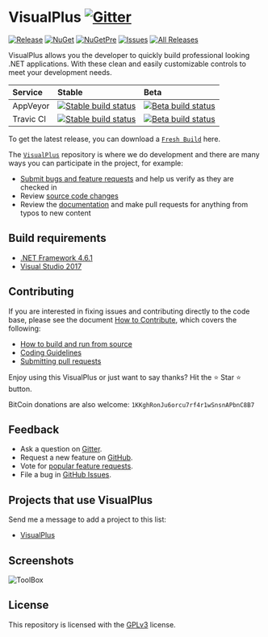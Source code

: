 # VisualPlus [![Gitter](https://img.shields.io/gitter/room/nwjs/nw.js.svg)](https://gitter.im/VisualPlusUI/General)
[![Release](https://img.shields.io/github/release/DarkByte7/VisualPlus.svg?style=flat)](https://github.com/DarkByte7/VisualPlus/releases/latest)
[![NuGet](https://img.shields.io/nuget/v/VisualPlus.svg?style=flat)](https://www.nuget.org/packages/VisualPlus/)
[![NuGetPre](https://img.shields.io/nuget/vpre/VisualPlus.svg?style=flat)](https://www.nuget.org/packages/VisualPlus/)
[![Issues](https://img.shields.io/github/issues/DarkByte7/VisualPlus.svg?style=flat)](https://github.com/DarkByte7/VisualPlus/issues)
[![All Releases](https://img.shields.io/github/downloads/DarkByte7/VisualPlus/total.svg?style=flat)](https://github.com/DarkByte7/VisualPlus/releases)

VisualPlus allows you the developer to quickly build professional looking .NET applications. With these clean and easily customizable controls to meet your development needs.

| Service | Stable | Beta |
| :---- | :---- | :------ |
AppVeyor | [ ![Stable build status][1]][2] | [![Beta build status][3]][4] |
Travic Cl | [ ![Stable build status][5]][6] | [![Beta build status][7]][8] |

[1]: https://img.shields.io/appveyor/ci/DarkByte7/VisualPlus/master.svg?style=plastic
[2]: https://github.com/DarkByte7/VisualPlus/releases
[3]: https://img.shields.io/appveyor/ci/DarkByte7/VisualPlus/beta.svg?style=plastic
[4]: https://ci.appveyor.com/project/DarkByte7/VisualPlus
[5]: https://img.shields.io/travis/DarkByte7/VisualPlus/master.svg?style=plastic
[6]: https://github.com/DarkByte7/VisualPlus/releases
[7]: https://img.shields.io/travis/DarkByte7/VisualPlus/beta.svg?style=plastic
[8]: https://travis-ci.org/DarkByte7/VisualPlus

To get the latest release, you can download a [`Fresh Build`](https://ci.appveyor.com/project/DarkByte7/VisualPlus/build/artifacts) here.

The [`VisualPlus`](https://github.com/DarkByte7/VisualPlus) repository is where we do development and there are many ways you can participate in the project, for example:
- [Submit bugs and feature requests](https://github.com/DarkByte7/VisualPlus/issues) and help us verify as they are checked in
- Review [source code changes](https://github.com/DarkByte7/VisualPlus/pulls)
- Review the [documentation](https://github.com/DarkByte7/VisualPlus/wiki) and make pull requests for anything from typos to new content

## Build requirements
- [.NET Framework 4.6.1](https://www.microsoft.com/en-us/download/details.aspx?id=49981)
- [Visual Studio 2017](https://www.visualstudio.com/downloads/)

## Contributing
If you are interested in fixing issues and contributing directly to the code base, please see the document [How to Contribute](https://github.com/DarkByte7/VisualPlus/wiki/How-to-Contribute), which covers the following:
- [How to build and run from source](https://github.com/DarkByte7/VisualPlus/wiki/How-to-Contribute#build-and-run-from-source)
- [Coding Guidelines](https://github.com/DarkByte7/VisualPlus/wiki/Coding-Guidelines)
- [Submitting pull requests](https://github.com/DarkByte7/VisualPlus/compare)

Enjoy using this VisualPlus or just want to say thanks?
Hit the ⭐️ Star ⭐️ button.

BitCoin donations are also welcome: `1KKghRonJu6orcu7rf4r1wSnsnAPbnC8B7`

## Feedback
- Ask a question on [Gitter](https://gitter.im/VisualPlusUI/Support).
- Request a new feature on [GitHub](https://github.com/DarkByte7/VisualPlus/blob/beta/CONTRIBUTE.md).
- Vote for [popular feature requests](https://github.com/DarkByte7/VisualPlus/issues?q=is:open+is:issue+label:feature-request+sort:reactions-B1-desc).
- File a bug in [GitHub Issues](https://github.com/DarkByte7/VisualPlus/issues?q=is:open+is:issue).

## Projects that use VisualPlus
Send me a message to add a project to this list:
- [VisualPlus](https://github.com/DarkByte7/VisualPlus)

## Screenshots
![ToolBox](http://i.imgur.com/EgBcSNg.jpg)

## License
This repository is licensed with the [GPLv3](LICENSE) license.
